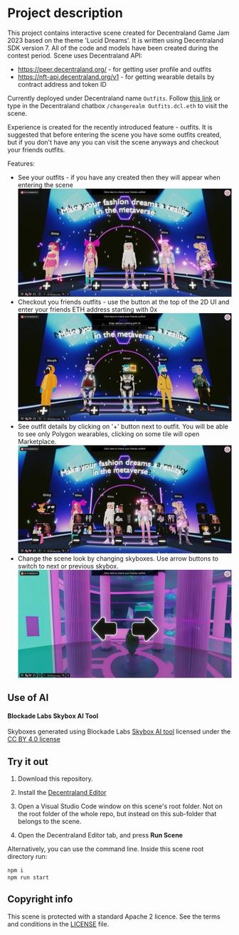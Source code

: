 # Project description

This project contains interactive scene created for Decentraland Game Jam 2023 based on the theme 'Lucid Dreams'. It is written using Decentraland SDK version 7. All of the code and models have been created during the contest period. Scene uses Decentraland API:

- https://peer.decentraland.org/ - for getting user profile and outfits
- https://nft-api.decentraland.org/v1 - for getting wearable details by contract address and token ID

Currently deployed under Decentraland name `Outfits`. Follow [this link](https://play.decentraland.org/?realm=Outfits.dcl.eth) or type in the Decentraland chatbox `/changerealm Outfits.dcl.eth` to visit the scene.

Experience is created for the recently introduced feature - outfits. It is suggested that before entering the scene you have some outfits created, but if you don't have any you can visit the scene anyways and checkout your friends outfits.

Features:

- See your outfits - if you have any created then they will appear when entering the scene
  ![User outfits](screenshots/user-outfits.jpg)
- Checkout you friends outfits - use the button at the top of the 2D UI and enter your friends ETH address starting with 0x
  ![Friend outfits](screenshots/friend-outfits.jpg)
- See outfit details by clicking on '+' button next to outfit. You will be able to see only Polygon wearables, clicking on some tile will open Marketplace.
  ![Outfit details](screenshots/outfit-details.jpg)
- Change the scene look by changing skyboxes. Use arrow buttons to switch to next or previous skybox.
  ![Skybox change](screenshots/skybox-change.jpg)

## Use of AI

#### Blockade Labs Skybox AI Tool

Skyboxes generated using Blockade Labs [Skybox AI tool](https://skybox.blockadelabs.com/) licensed under the [CC BY 4.0 license](https://creativecommons.org/licenses/by/4.0/)

## Try it out

1. Download this repository.

2. Install the [Decentraland Editor](https://docs.decentraland.org/creator/development-guide/sdk7/editor/)

3. Open a Visual Studio Code window on this scene's root folder. Not on the root folder of the whole repo, but instead on this sub-folder that belongs to the scene.

4. Open the Decentraland Editor tab, and press **Run Scene**

Alternatively, you can use the command line. Inside this scene root directory run:

```
npm i
npm run start
```

## Copyright info

This scene is protected with a standard Apache 2 licence. See the terms and conditions in the [LICENSE](/LICENSE) file.
